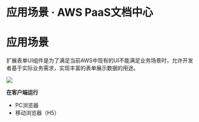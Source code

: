 # 应用场景 · AWS PaaS文档中心

# 应用场景

扩展表单UI组件是为了满足当前AWS中现有的UI不能满足业务场景时，允许开发者基于实际业务需求，实现丰富的表单展示数据的用途。

[![](https://docs.awspaas.com/reference-guide/aws-paas-plugin-development-reference-guide/plugins/uivue4.png)](<uivue4.png>)

**在客户端运行**

  * PC浏览器
  * 移动浏览器（H5）